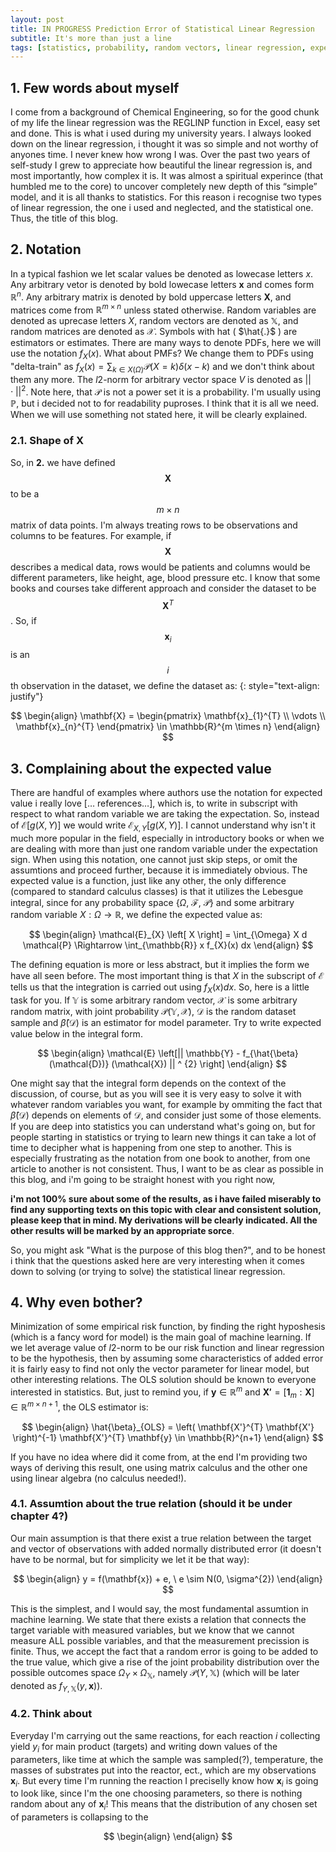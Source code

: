 ```yaml
---
layout: post
title: IN PROGRESS Prediction Error of Statistical Linear Regression
subtitle: It's more than just a line
tags: [statistics, probability, random vectors, linear regression, expected value, prediction error]
---
```

## 1. Few words about myself
I come from a background of Chemical Engineering, so for the good chunk of my life the linear regression was the REGLINP function in Excel, easy set and done. This is what i used during my university years. I always looked down on the linear regression, i thought it was so simple and not worthy of anyones time. I never knew how wrong I was. Over the past two years of self-study I grew to appreciate how beautiful the linear regression is, and most importantly, how complex it is. It was almost a spiritual experince (that humbled me to the core) to uncover completely new depth of this “simple” model, and it is all thanks to statistics. For this reason i recognise two types of linear regression, the one i used and neglected, and the statistical one. Thus, the title of this blog.  

## 2. Notation
In a typical fashion we let scalar values be denoted as lowecase letters $x$. Any arbitrary vetor is denoted by bold lowecase letters $\mathbf{x}$ and comes form $\mathbb{R}^{n}$. Any arbitrary matrix is denoted by bold uppercase letters $\mathbf{X}$, and matrices come from $\mathbb{R}^{m \times n}$ unless stated otherwise. Random variables are denoted as uprecase letters $X$, random vectors are denoted as $\mathbb{X}$, and random matrices are denoted as $\mathcal{X}$. Symbols with hat ( $\hat{.}$ \) are estimators or estimates. There are many ways to denote PDFs, here we will use the notation $f_{X}(x)$. What about PMFs? We change them to PDFs using "delta-train" as $f_{X}(x) = \sum_{k \in X(\Omega)} \mathcal{P} (X = k) \delta(x - k)$ and we don't think about them any more. The $l2$-norm for arbitrary vector space $V$ is denoted as $|| \cdot ||^{2}$. Note here, that $\mathcal{P}$ is not a power set it is a probability. I'm usually using $\mathbb{P}$, but i decided not to for readability puproses. I think that it is all we need. When we will use something not stated here, it will be clearly explained. 

### 2.1. Shape of $\textbf{X}$
So, in **2.** we have defined $$\mathbf{X}$$ to be a $$m \times n$$ matrix of data points. I'm always treating rows to be observations and columns to be features. For example, if $$\mathbf{X}$$ describes a medical data, rows would be patients and columns would be different parameters, like height, age, blood pressure etc. I know that some books and courses take different approach and consider the dataset to be $$\mathbf{X}^{T}$$. So, if $$\mathbf{x}_{i}$$ is an $$i$$th observation in the dataset, we define the dataset as:
{: style="text-align: justify"}

$$
\begin{align}
 \mathbf{X} = 
 \begin{pmatrix} 
 \mathbf{x}_{1}^{T} \\
 \vdots \\
 \mathbf{x}_{n}^{T}  
 \end{pmatrix}
 \in \mathbb{R}^{m \times n}
\end{align}
$$

## 3. Complaining about the expected value
There are handful of examples where authors use the notation for expected value i really love [… references…], which is, to write in subscript with respect to what random variable we are taking the expectation. So, instead of $\mathcal{E}[g(X, Y)]$ we would write $\mathcal{E}_{X, Y}[g(X, Y)]$. I cannot understand why isn't it much more popular in the field, especially in introductory books or when we are dealing with more than just one random variable under the expectation sign. When using this notation, one cannot just skip steps, or omit the assumtions and proceed further, because it is immediately obvious. The expected value is a function, just like any other, the only difference (compared to standard calculus classes) is that it utilizes the Lebesgue integral, since for any probability space {$\Omega$, $\mathcal{F}$, $\mathcal{P}$} and some arbitrary random variable $X: \Omega \to \mathbb{R}$, we define the expected value as:

$$
\begin{align}
 \mathcal{E}_{X} \left[ X \right] = \int_{\Omega} X d \mathcal{P} \Rightarrow 
 \int_{\mathbb{R}} x f_{X}(x) dx
\end{align}
$$

The defining equation is more or less abstract, but it implies the form we have all seen before. The most important thing is that $X$ in the subscript of $\mathcal{E}$ tells us that the integration is carried out using $f_{X}(x)dx$. So, here is a little task for you. If $\mathbb{Y}$ is some arbitrary random vector, $\mathcal{X}$ is some arbitrary random matrix, with joint probability $\mathcal{P}(\mathbb{Y}, \mathcal{X})$, $\mathcal{D}$ is the random dataset sample and  $\hat{\beta}(\mathcal{D})$ is an estimator for model parameter. Try to write  expected value below in the integral form.

$$
\begin{align}
 \mathcal{E} \left[|| \mathbb{Y} - f_{\hat{\beta}(\mathcal{D})} (\mathcal{X}) || ^ {2} \right]
\end{align}
$$

One might say that the integral form depends on the context of the discussion, of course, but as you will see it is very easy to solve it with whatever random variables you want, for example by ommiting the fact that $\hat{\beta}(\mathcal{D})$ depends on elements of $\mathcal{D}$, and consider just some of those elements. If you are deep into statistics you can understand what's going on, but for people starting in statistics or trying to learn new things it can take a lot of time to decipher what is happening from one step to another. This is especially frustrating as the notation from one book to another, from one article to another is not consistent. Thus, I want to be as clear as possible in this blog, and i'm going to be straight honest with you right now, 

<strong>i'm not 100% sure about some of the results, as i have failed miserably to find any supporting texts on this topic with clear and consistent solution, please keep that in mind. My derivations will be clearly indicated. All the other results will be marked by an appropriate sorce</strong>. 

So, you might ask "What is the purpose of this blog then?", and to be honest i think that the questions asked here are very interesting when it comes down to solving (or trying to solve) the statistical linear regression.

## 4. Why even bother?
Minimization of some empirical risk function, by finding the right hyposhesis (which is a fancy word for model) is the main goal of machine learning. If we let average value of $l2$-norm to be our risk function and linear regression to be the hypothesis, then by assuming some characteristics of added error it is fairly easy to find not only the vector parameter for linear model, but other interesting relations. The OLS solution should be known to everyone interested in statistics. But, just to remind you, if $\mathbf{y} \in \mathbb{R}^{m}$ and $\mathbf{X'} = \left[ \mathbf{1}_{m} : \mathbf{X} \right] \in \mathbb{R}^{m \times n + 1}$, the OLS estimator is:

$$
\begin{align}
 \hat{\beta}_{OLS} = \left( \mathbf{X'}^{T} \mathbf{X'} \right)^{-1} \mathbf{X'}^{T} \mathbf{y} \in \mathbb{R}^{n+1}
\end{align}
$$

If you have no idea where did it come from, at the end I'm providing two ways of deriving this result, one using matrix calculus and the other one using linear algebra (no calculus needed!).

### 4.1. Assumtion about the true relation (should it be under chapter 4?)
Our main assumption is that there exist a true relation between the target and vector of observations with added normally distributed error (it doesn't have to be normal, but for simplicity we let it be that way):

$$
\begin{align}
 y = f(\mathbf{x}) + e, \ e \sim N(0, \sigma^{2})
\end{align}
$$

This is the simplest, and I would say, the most fundamental assumtion in machine learning. We state that there exists a relation that connects the target variable with measured variables, but we know that we cannot measure ALL possible variables, and that the measurement precission is finite. Thus, we accept the fact that a random error is going to be added to the true value, which give a rise of the joint probability distribution over the possible outcomes space $\Omega_{Y} \times \Omega_{\mathbb{X}}$, namely $\mathcal{P} (Y, \mathbb{X})$ (which will be later denoted as $f_{Y, \mathbb{X}}(y, \mathbf{x}))$.

### 4.2. Think about
Everyday I'm carrying out the same reactions, for each reaction $i$ collecting yield $y_{i}$ for main product (targets) and writing down values of the parameters, like time at which the sample was sampled(?), temperature, the masses of substrates put into the reactor, ect., which are my observations $\mathbf{x}_{i}$. But every time I'm running the reaction I preciselly know how $\mathbf{x}_{i}$ is going to look like, since I'm the one choosing parameters, so there is nothing random about any of $\mathbf{x}_{i}$! This means that the distribution of any chosen set of parameters is collapsing to the 

$$
\begin{align}
\end{align}
$$
